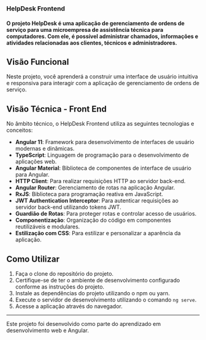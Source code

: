 ### HelpDesk Frontend




#### O projeto HelpDesk é uma aplicação de gerenciamento de ordens de serviço para uma microempresa de assistência técnica para computadores. Com ele, é possível administrar chamados, informações e atividades relacionadas aos clientes, técnicos e administradores.

## Visão Funcional

Neste projeto, você aprenderá a construir uma interface de usuário intuitiva e responsiva para interagir com a aplicação de gerenciamento de ordens de serviço.

## Visão Técnica - Front End

No âmbito técnico, o HelpDesk Frontend utiliza as seguintes tecnologias e conceitos:

- **Angular 11**: Framework para desenvolvimento de interfaces de usuário modernas e dinâmicas.
- **TypeScript**: Linguagem de programação para o desenvolvimento de aplicações web.
- **Angular Material**: Biblioteca de componentes de interface de usuário para Angular.
- **HTTP Client**: Para realizar requisições HTTP ao servidor back-end.
- **Angular Router**: Gerenciamento de rotas na aplicação Angular.
- **RxJS**: Biblioteca para programação reativa em JavaScript.
- **JWT Authentication Interceptor**: Para autenticar requisições ao servidor back-end utilizando tokens JWT.
- **Guardião de Rotas**: Para proteger rotas e controlar acesso de usuários.
- **Componentização**: Organização do código em componentes reutilizáveis e modulares.
- **Estilização com CSS**: Para estilizar e personalizar a aparência da aplicação.

## Como Utilizar

1. Faça o clone do repositório do projeto.
2. Certifique-se de ter o ambiente de desenvolvimento configurado conforme as instruções do projeto.
3. Instale as dependências do projeto utilizando o npm ou yarn.
4. Execute o servidor de desenvolvimento utilizando o comando `ng serve`.
5. Acesse a aplicação através do navegador.


---
Este projeto foi desenvolvido como parte do aprendizado em desenvolvimento web e Angular.
